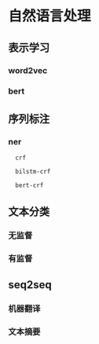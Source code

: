 
# 自然语言处理

 ## 表示学习

  ### word2vec

  ### bert

 ## 序列标注

  ### ner

      crf

      bilstm-crf

      bert-crf

 ## 文本分类

  ### 无监督

  ### 有监督

 ## seq2seq

  ### 机器翻译

  ### 文本摘要